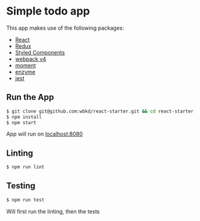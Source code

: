 

# Simple todo app

This app makes use of the following packages:
- [React](https://facebook.github.io/react/)
- [Redux](https://www.npmjs.com/package/redux)
- [Styled Components](https://www.styled-components.com/)
- [webpack v4](https://webpack.js.org/)
- [moment](http://momentjs.com)
- [enzyme](https://airbnb.io/enzyme/)
- [jest](https://jestjs.io)

## Run the App

```sh
$ git clone git@github.com:wbkd/react-starter.git && cd react-starter
$ npm install
$ npm start
```
App will run on [localhost:8080](http://localhost:8080/)

## Linting
```sh
$ npm run lint
```

## Testing

```sh
$ npm run test
```
Will first run the linting, then the tests
